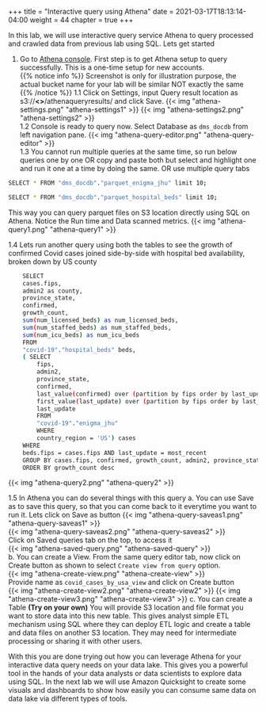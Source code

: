 +++
title = "Interactive query using Athena"
date = 2021-03-17T18:13:14-04:00
weight = 44
chapter = true
+++

In this lab, we will use interactive query service Athena to query processed and crawled data from previous lab using SQL. Lets get started

1.  Go to [Athena console](https://us-east-2.console.aws.amazon.com/athena/home?region=us-east-2#query). First step is to get Athena setup to query successfully. This is a one-time setup for new accounts.   
{{% notice info %}}
Screenshot is only for illustration purpose, the actual bucket name for your lab will be similar NOT exactly the same
{{% /notice %}}
1.1 Click on Settings, input Query result location as s3://**<<labdatalake>>**/athenaqueryresults/ and click Save.
    {{< img "athena-settings.png" "athena-settings1" >}} 
    {{< img "athena-settings2.png" "athena-settings2" >}}   
1.2 Console is ready to query now. Select Database as `dms_docdb` from left navigation pane.
    {{< img "athena-query-editor.png" "athena-query-editor" >}}    
1.3 You cannot run multiple queries at the same time, so run below queries one by one OR copy and paste both but select and highlight one and run it one at a time by doing the same. OR use multiple query tabs
```bash
SELECT * FROM "dms_docdb"."parquet_enigma_jhu" limit 10;
```
```bash
SELECT * FROM "dms_docdb"."parquet_hospital_beds" limit 10;
```

This way you can query parquet files on S3 location directly using SQL on Athena. Notice the Run time and Data scanned metrics.
{{< img "athena-query1.png" "athena-query1" >}} 

1.4 Lets run another query using both the tables to see the growth of confirmed Covid cases joined side-by-side with hospital bed availability, broken down by US county

```bash
    SELECT 
    cases.fips, 
    admin2 as county, 
    province_state, 
    confirmed,
    growth_count, 
    sum(num_licensed_beds) as num_licensed_beds, 
    sum(num_staffed_beds) as num_staffed_beds, 
    sum(num_icu_beds) as num_icu_beds
    FROM 
    "covid-19"."hospital_beds" beds, 
    ( SELECT 
        fips, 
        admin2, 
        province_state, 
        confirmed, 
        last_value(confirmed) over (partition by fips order by last_update) - first_value(confirmed) over (partition by fips order by last_update) as growth_count,
        first_value(last_update) over (partition by fips order by last_update desc) as most_recent,
        last_update
        FROM  
        "covid-19"."enigma_jhu" 
        WHERE 
        country_region = 'US') cases
    WHERE 
    beds.fips = cases.fips AND last_update = most_recent
    GROUP BY cases.fips, confirmed, growth_count, admin2, province_state
    ORDER BY growth_count desc
```

{{< img "athena-query2.png" "athena-query2" >}} 

1.5 In Athena you can do several things with this query
    a.  You can use Save as to save this query, so that you can come back to it everytime you want to run it. Lets click on Save as button
    {{< img "athena-query-saveas1.png" "athena-query-saveas1" >}}   
    {{< img "athena-query-saveas2.png" "athena-query-saveas2" >}}  
    Click on Saved queries tab on the top, to access it  
    {{< img "athena-saved-query.png" "athena-saved-query" >}}  
    b.  You can create a View. From the same query editor tab, now click on Create button as shown to select `Create view from query` option.  
    {{< img "athena-create-view.png" "athena-create-view" >}}   
    Provide name as `covid_cases_by_usa_view` and click on Create button  
    {{< img "athena-create-view2.png" "athena-create-view2" >}} 
    {{< img "athena-create-view3.png" "athena-create-view3" >}} 
    c.  You can create a Table **(Try on your own)**
        You will provide S3 location and file format you want to store data into this new table. This gives analyst simple ETL mechanism using SQL where they can deploy ETL logic and create a table and data files on another S3 location. They may need for intermediate processing or sharing it with other users.

With this you are done trying out how you can leverage Athena for your interactive data query needs on your data lake. This gives you a powerful tool in the hands of your data analysts or data scientists to explore data using SQL. In the next lab we will use Amazon Quicksight to create some visuals and dashboards to show how easily you can consume same data on data lake via different types of tools.